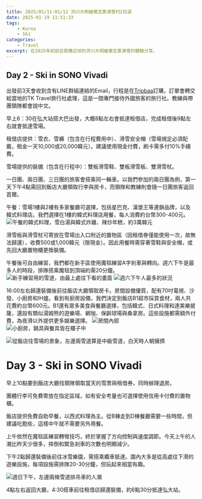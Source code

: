 ```yaml
---
title: 2025/01/11-01/12 洪川大明維爾瓦第滑雪村2日遊
date: 2025-01-19 11:51:33
tags: 
    - Korea
    - Ski
categories: 
    - Travel
excerpt: 在2025年初前往首爾近郊的洪川大明維爾瓦第滑雪村體驗分享。
---
```

## Day 2 - Ski in SONO Vivadi

出發前3天會收到含有LINE群組連結的Email，行程是在[Tripbaa](https://www.tripbaa.com/travel/20180809105111DdY/)訂購，訂單會轉交給當地的TK Travel旅行社處理，這是一間專門接待外國旅客的旅行社。教練與帶團領隊都會說中文。

早上6：30在弘大站搭大巴出發，大概8點左右會抵達租借店，完成租借後9點左右就會抵達雪場。

租借店提供：雪衣、雪褲（包含在行程費用中）、滑雪安全帽（雪場規定必須配戴，租金一天10,000或20,000韓元）。建議使用現金付費，刷卡需多付10%手續費。

雪場提供的裝備（包含在行程中）：雙板滑雪鞋、雙板滑雪板、雙滑雪杖。

一日團、兩日團、三日團的旅客會搭乘同一輛車。以我們參加的兩日團為例，第一天下午4點需回到飯店大廳領取行李與房卡，而領隊和教練則會隨一日團旅客返回首爾。

午餐：雪場1樓與2樓有多家餐廳可選擇，包括星巴克、漢堡王等連鎖品牌，以及韓式料理店。我們選擇在1樓的韓式料理店用餐，每人消費約台幣300-400元。
![午餐的韓式料理，雪白湯與韓式炸雞、辣炒年糕，約3萬韓元](image1.png)

滑雪板與滑雪杖可寄放在雪場出入口附近的置物區（因租借券僅能使用一次，故無法歸還），收費500或1,000韓元（限現金）。因此用餐時需穿著雪鞋與安全帽，或先回大廳置物櫃更換裝備。

午餐後可自由練習，我們都在新手區使用魔毯練習A字剎車與轉向。週六下午是最多人的時段，排隊搭乘魔毯到頂端約需20分鐘。
![新手練習用的雪道，由最上處往下看的畫面](image.png)
![週六下午人最多的狀況](image2.png)

16:00左右歸還裝備後前往飯店大廳領取房卡。房間設備優質，配有70吋電視、沙發、小廚房和IH爐。看到有廚房設備，我們決定到飯店B1超市採買食材，兩人共花費約台幣600元。B1還有眾多美食與餐廳選擇，包括韓式、日式料理和達美樂披薩，還設有類似湯姆熊的遊樂場、網咖、保齡球場與桑拿房。這些設施都需額外付費，為夜滑以外提供更多娛樂選擇。
![房間內部](image3.png)
![小廚房，鍋具與餐具皆在櫃子中](image4.png)

![從飯店往雪場的景象，左邊兩雪道算是中級雪道，白天時人朝擁擠](image5.png)


# Day 3 - Ski in SONO Vivadi

早上10點要到飯店大廳找領隊領取當天的雪票與租借券，同時辦理退房。

團體行李可免費寄放在指定區域，如有安全考量也可選擇使用信用卡付費的置物櫃。

飯店提供免費自助早餐，以西式料理為主。從B棟走到D棟餐廳需要一些時間，但建議吃飽些，這樣中午就不需要另外用餐。

上午依然在魔毯區練習轉彎技巧，終於掌握了方向控制與速度調節。今天上午的人潮比昨天少很多，摔倒和緊急剎車的次數也明顯減少。

下午2點歸還裝備後前往冰雪樂園，需搭乘纜車抵達。園內大多是從高處往下滑的遊樂設施，每項設施需排隊20-30分鐘，但玩起來相當有趣。

![週日下午，左邊兩條雪道排吊車的人潮](image6.png) 

4點左右返回大廳，4:30搭車前往租借店歸還裝備，約6點30分抵達弘大站。